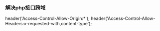 ### 解决php接口跨域
header('Access-Control-Allow-Origin:*');
header('Access-Control-Allow-Headers:x-requested-with,content-type');








